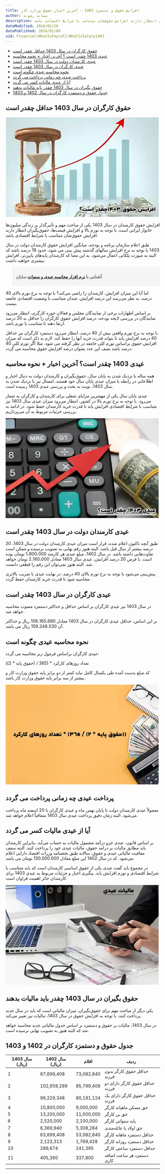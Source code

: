 ```yaml
---
title: افزایش حقوق و دستمزد 1403 – آخرین اخبار حقوق وزارت کار
author: سمانه رشوند  
description: افزایش حقوق کارمندان در سال 1403 یکی از مباحث مهم و تأثیرگذار بر زندگی میلیون‌ها خانوار ایرانی است. با توجه به تورم بالا و افزایش قیمت‌ها، حقوق‌بگیران انتظار دارند افزایش حقوق‌شان متناسب با شرایط اقتصادی باشد.
dateModified: 2024/02/20
datePublished: 2024/01/09 
uid: Financial/WhatIsPayroll/WhatIsSalary1403
---
```

- [حقوق کارگران در سال 1403 حداقل چقدر است](#حقوق-کارگران-در-سال-1403-حداقل-چقدر-است)
- [عیدی 1403 چقدر است ؟ آخرین اخبار + نحوه محاسبه](#عیدی-1403-چقدر-است-؟-آخرین-اخبار--نحوه-محاسبه)
- [عیدی کارمندان دولت در سال 1403 چقدر است](#عیدی-کارمندان-دولت-در-سال-1403-چقدر-است)
- [عیدی کارگران در سال 1403 چقدر است](#عیدی-کارگران-در-سال-1403-چقدر-است)
- [نحوه محاسبه عیدی چگونه است](#نحوه-محاسبه-عیدی-چگونه-است)
- [پرداخت عیدی چه زمانی پرداخت می گردد](#پرداخت-عیدی-چه-زمانی-پرداخت-می-گردد)
- [آیا از عیدی مالیات کسر می گردد](#آیا-از-عیدی-مالیات-کسر-می-گردد)
- [حقوق بگیران در سال 1403 چقدر باید مالیات بدهند](#حقوق-بگیران-در-سال-1403-چقدر-باید-مالیات-بدهند)
- [جدول حقوق و دستمزد کارگران در سال 1402 و 1403](#جدول-حقوق-و-دستمزد-کارگران-در-سال-1402-و-1403)

## حقوق کارگران در سال 1403 حداقل چقدر است

![افزایش حقوق 1403](./Images/WhatIsSalary1403-01.webp)

افزایش حقوق کارمندان در سال 1403 یکی از مباحث مهم و تأثیرگذار بر زندگی میلیون‌ها خانوار ایرانی است. با توجه به تورم بالا و افزایش قیمت‌ها، حقوق‌بگیران انتظار دارند افزایش حقوق‌شان متناسب با شرایط اقتصادی باشد.

طبق اعلام سازمان برنامه و بودجه، میانگین افزایش حقوق کارمندان دولت در سال 1403 با توجه به نرخ افزایش سالهای گذشته پیش بینی می شود، حدود 18 درصد باشد که البته به صورت پلکانی اعمال می‌شود. به این معنا که کارمندان پایه‌های پایین‌تر، افزایش بیشتری خواهند داشت.

<blockquote style="background-color:#f5f5f5; padding:0.5rem">
<p><strong>آشنایی با <a href="https://www.hooshkar.com/Software/Sayan/Module/Payroll" target="_blank">نرم افزار محاسبه عیدی و سنوات</a> سایان</strong></p></blockquote>

اما آیا این میزان افزایش، کارمندان را راضی می‌کند؟ با توجه به نرخ تورم بالای 40 درصد، به نظر می‌رسد این درصد افزایش، چندان متناسب با وضعیت اقتصادی جامعه نیست.

بر اساس اظهارات برخی از نمایندگان مجلس و فعالان حوزه کارگری، انتظار می‌رود نمایندگان در بررسی لایحه بودجه، درصد افزایش حقوق کارگران را حداقل به 20 درصد ارتقا دهند تا متناسب با تورم باشد.

با توجه به نرخ تورم واقعی بیش از 40 درصد، انتظار می‌رود دستمزد کارگران نیز حداقل 40 درصد افزایش یابد تا بتواند قدرت خرید آنها را حفظ کند. لازم به ذکر است که میزان افزایش حقوق براساس تورم کلی جامعه در نظر گرفته می شود. مثلا اگر تورم کلی 40 درصد باشد نصف این عدد بعنوان درصد افزایش حقوق محاسبه می گردد.



## عیدی 1403 چقدر است؟ آخرین اخبار + نحوه محاسبه
همه ساله با نزدیک شدن به پایان سال، حقوق‌بگیران و کارمندان دولت به دنبال اخبار و اطلاعاتی در رابطه با میزان عیدی پایان سال خود هستند. امسال نیز با نزدیک شدن به سال 1403، نوبت به بحث و بررسی عیدی 1403 رسیده است.

عیدی پایان سال یکی از مهمترین مزایای شغلی برای کارمندان و کارگران به شمار می‌رود. با توجه به نرخ تورم بالا در کشور، انتظار می‌رود میزان عیدی سال 1403 نیز متناسب با شرایط اقتصادی افزایش یابد تا قدرت خرید کارمندان حفظ شود. در ادامه به بررسی جزئیات مربوط به آن می‌پردازیم.

![عیدی 1403](./Images/WhatIsSalary1403-02.webp)

## عیدی کارمندان دولت در سال 1403 چقدر است
طبق آنچه تاکنون اعلام شده، قرار است میزان عیدی کارمندان دولت در سال 1403، 20 درصد بیشتر از سال قبل باشد. البته هنوز رقم نهایی به تصویب نرسیده و ممکن است تفاوت‌هایی داشته باشد.
در سال 1402، مبلغ عیدی هر کارمند 1،800،000 تومان بوده است. با فرض 20 درصد افزایش، عیدی سال 1403 معادل 2،160،000 تومان خواهد شد. البته هنوز نمی‌توان این رقم را قطعی دانست.

پیش‌بینی می‌شود با توجه به نرخ تورم بالای 40 درصد، در نهایت عیدی با ضریب بالاتری محاسبه شود تا قدرت خرید کارمندان حفظ گردد.

## عیدی کارگران در سال 1403 چقدر است

در سال 1403 نیز عیدی کارگران بر اساس حداقل و حداکثر دستمزد مصوب محاسبه خواهد شد.

بر این اساس، حداقل عیدی کارگران در سال 1403 معادل 106،165،680 ریال و حداکثر آن 159،248،530 ریال می باشد.

## نحوه محاسبه عیدی چگونه است

عیدی کارگران براساس فرمول زیر محاسبه می گردد:

((حقوق پایه * 2) / 365) * تعداد روزهای کارکرد

که مبلغ بدست آمده طی یکسال کامل نباید کمتر از دو برابر پایه حقوق  وزارت کار و بیشتر از سه برابر پایه حقوق وزارت کار باشد.

![نحوه محاسبه عیدی](./Images/WhatIsSalary1403-03.webp)

## پرداخت عیدی چه زمانی پرداخت می گردد

معمولاً عیدی کارمندان دولت تا پایان بهمن ماه و عیدی کارگران تا 20 اسفند ماه پرداخت می‌شود. البته زمان دقیق پرداخت عیدی سال 1403 متعاقباً اعلام خواهد شد.

## آیا از عیدی مالیات کسر می گردد

بر اساس قانون، عیدی جزو درآمد مشمول مالیات به حساب می‌آید. بنابراین کارمندان باید مطابق مالیات بر درآمد حقوق، مالیات عیدی خود را پرداخت کنند. البته سقف معافیت مالیاتی عیدی و حقوق، سالانه طبق بخشنامه وزرات اقتصاد دارایی اعلام می‌شود. که در سال 1402 این مبلغ معادل 130.000.000 تومان می باشد.

در مجموع باید گفت عیدی یکی از حقوق اساسی کارمندان است که باید متناسب با شرایط اقتصادی و تورم افزایش یابد. پیگیری اخبار و جزئیات مربوط به عیدی 1403 برای کارمندان حائز اهمیت فراوان است.

![مالیات عیدی](./Images/WhatIsSalary1403-04.webp)

## حقوق بگیران در سال 1403 چقدر باید مالیات بدهند

یکی دیگر از مباحث مهم برای حقوق‌بگیران، میزان مالیاتی است که باید در سال جدید پرداخت کنند. با توجه به افزایش حقوق در سال 1403، مالیات نیز تغییر می‌کند.

در سال 1403، مالیات بر حقوق و دستمزد بر اساس جدول مالیاتی جدید محاسبه خواهد شد که البته هنوز به تصویب نهایی نرسیده است.


## جدول حقوق و دستمزد کارگران در 1402 و 1403

 سال 1403 (ریال)|سال 1402 (ریال)|اقلام|ردیف
------------ | -------------| -------------| -------------
1 | 87,699,408 | 73,082,840 | حداقل حقوق کارگر بدون فرزند 
2 | 102,959,289 | 85,799,408 | حداقل حقوق کارگر دارای دو فرزند
3 | 96,229,348 | 80,191,124 | حداقل حقوق کارگر دارای یک فرزند
4 | 10,800,000 | 9,000,000 | حق مسکن ماهیانه کارگر
5 | 13,200,000 | 11,000,000 | حق بن کارگر
6 | 2,520,000 | 2,100,000 | پایه سنواتی کارگر
7 | 6,369,940 | 5,308,284 | حق اولاد یا عائله‌مندی
8 | 63,699,408 | 53,082,840 | حداقل دستمزد ماهانه کارگر
9 | 2,123,313 | 1,769,428 | حداقل دستمزد روزانه کارگر
10 | 289,674 | 241,395 | حداقل دستمزد ساعتی کارگر
11 | 405,360 | 337,800 | دستمزد هر ساعت اضافه کاری

---
